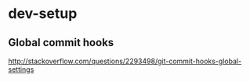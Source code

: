 # dev-setup

## Global commit hooks
http://stackoverflow.com/questions/2293498/git-commit-hooks-global-settings
